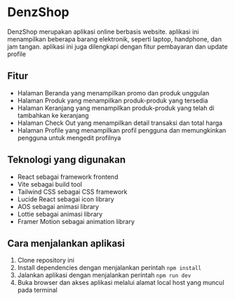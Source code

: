 # DenzShop

DenzShop merupakan aplikasi online berbasis website. aplikasi ini menampilkan beberapa barang elektronik, seperti laptop, handphone, dan jam tangan. aplikasi ini juga dilengkapi dengan fitur pembayaran dan update profile

## Fitur

- Halaman Beranda yang menampilkan promo dan produk unggulan
- Halaman Produk yang menampilkan produk-produk yang tersedia
- Halaman Keranjang yang menampilkan produk-produk yang telah di tambahkan ke keranjang
- Halaman Check Out yang menampilkan detail transaksi dan total harga
- Halaman Profile yang menampilkan profil pengguna dan memungkinkan pengguna untuk mengedit profilnya

## Teknologi yang digunakan

- React sebagai framework frontend
- Vite sebagai build tool
- Tailwind CSS sebagai CSS framework
- Lucide React sebagai icon library
- AOS sebagai animasi library
- Lottie sebagai animasi library
- Framer Motion sebagai animation library

## Cara menjalankan aplikasi

1. Clone repository ini
2. Install dependencies dengan menjalankan perintah `npm install`
3. Jalankan aplikasi dengan menjalankan perintah `npm run dev`
4. Buka browser dan akses aplikasi melalui alamat local host yang muncul pada terminal
